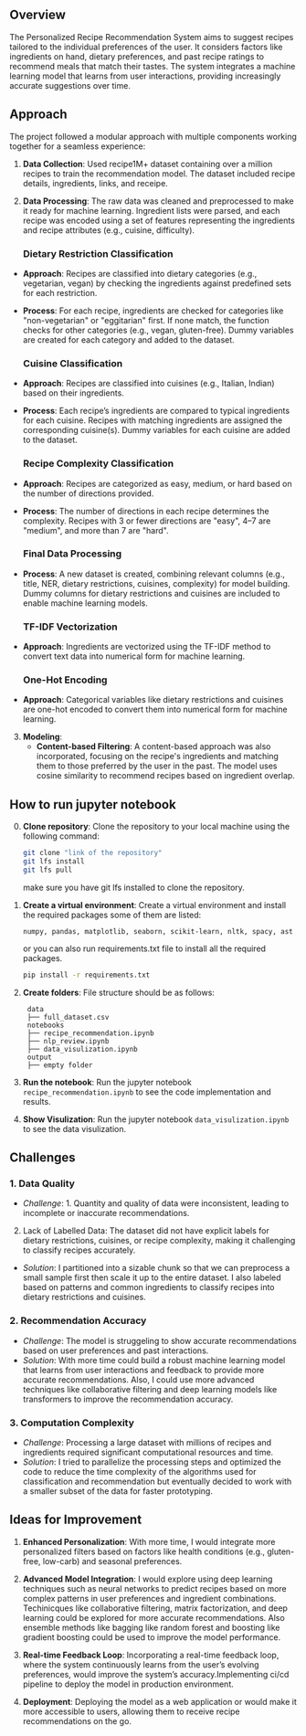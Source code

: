 ## Overview

The Personalized Recipe Recommendation System aims to suggest recipes tailored to the individual preferences of the user. It considers factors like ingredients on hand, dietary preferences, and past recipe ratings to recommend meals that match their tastes. The system integrates a machine learning model that learns from user interactions, providing increasingly accurate suggestions over time.

## Approach

The project followed a modular approach with multiple components working together for a seamless experience:

1. **Data Collection**: Used recipe1M+ dataset containing over a million recipes to train the recommendation model. The dataset included recipe details, ingredients, links, and receipe.
   
2. **Data Processing**: The raw data was cleaned and preprocessed to make it ready for machine learning. Ingredient lists were parsed, and each recipe was encoded using a set of features representing the ingredients and recipe attributes (e.g., cuisine, difficulty).

    ### Dietary Restriction Classification
- **Approach**: Recipes are classified into dietary categories (e.g., vegetarian, vegan) by checking the ingredients against predefined sets for each restriction.
- **Process**: For each recipe, ingredients are checked for categories like "non-vegetarian" or "eggitarian" first. If none match, the function checks for other categories (e.g., vegan, gluten-free). Dummy variables are created for each category and added to the dataset.

    ### Cuisine Classification
- **Approach**: Recipes are classified into cuisines (e.g., Italian, Indian) based on their ingredients.
- **Process**: Each recipe’s ingredients are compared to typical ingredients for each cuisine. Recipes with matching ingredients are assigned the corresponding cuisine(s). Dummy variables for each cuisine are added to the dataset.

    ### Recipe Complexity Classification
- **Approach**: Recipes are categorized as easy, medium, or hard based on the number of directions provided.
- **Process**: The number of directions in each recipe determines the complexity. Recipes with 3 or fewer directions are "easy", 4–7 are "medium", and more than 7 are "hard".

    ### Final Data Processing
- **Process**: A new dataset is created, combining relevant columns (e.g., title, NER, dietary restrictions, cuisines, complexity) for model building. Dummy columns for dietary restrictions and cuisines are included to enable machine learning models.

    ### TF-IDF Vectorization
- **Approach**: Ingredients are vectorized using the TF-IDF method to convert text data into numerical form for machine learning.

    ### One-Hot Encoding
- **Approach**: Categorical variables like dietary restrictions and cuisines are one-hot encoded to convert them into numerical form for machine learning.


3. **Modeling**: 
   - **Content-based Filtering**: A content-based approach was also incorporated, focusing on the recipe's ingredients and matching them to those preferred by the user in the past. The model uses cosine similarity to recommend recipes based on ingredient overlap. 



## How to run jupyter notebook
0. **Clone repository**: 
   Clone the repository to your local machine using the following command:
   ```bash
   git clone "link of the repository"
   git lfs install
   git lfs pull
   ```
   make sure you have git lfs installed to clone the repository.
   
1. **Create a virtual environment**: 
   Create a virtual environment and install the required packages some of them are listed:
   ```
   numpy, pandas, matplotlib, seaborn, scikit-learn, nltk, spacy, ast
   ```
   or you can also run requirements.txt file to install all the required packages.
   ```bash
   pip install -r requirements.txt
   ```

2. **Create folders**: 
   File structure should be as follows:
   ```
    data
    ├── full_dataset.csv
    notebooks
    ├── recipe_recommendation.ipynb
    ├── nlp_review.ipynb
    ├── data_visulization.ipynb
    output
    ├── empty folder
    ```
3. **Run the notebook**: 
   Run the jupyter notebook `recipe_recommendation.ipynb` to see the code implementation and results.

4. **Show Visulization**:
    Run the jupyter notebook `data_visulization.ipynb` to see the data visulization.

## Challenges

### 1. **Data Quality**
   - *Challenge*: 1. Quantity and quality of data were inconsistent, leading to incomplete or inaccurate recommendations. 
   2. Lack of Labelled Data: The dataset did not have explicit labels for dietary restrictions, cuisines, or recipe complexity, making it challenging to classify recipes accurately.
   - *Solution*: I partitioned into a sizable chunk so that we can preprocess a small sample first then scale it up to the entire dataset. I also labeled based on patterns and common ingredients to classify recipes into dietary restrictions and cuisines.

### 2. **Recommendation Accuracy**
   - *Challenge*: The model is struggeling to show accurate recommendations based on user preferences and past interactions.
   - *Solution*: With more time could build a robust machine learning model that learns from user interactions and feedback to provide more accurate recommendations. Also, I could use more advanced techniques like collaborative filtering and deep learning models like transformers to improve the recommendation accuracy.

### 3. **Computation Complexity**
   - *Challenge*: Processing a large dataset with millions of recipes and ingredients required significant computational resources and time.
   - *Solution*: I tried to parallelize the processing steps and optimized the code to reduce the time complexity of the algorithms used for classification and recommendation but eventually decided to work with a smaller subset of the data for faster prototyping.


## Ideas for Improvement

1. **Enhanced Personalization**: With more time, I would integrate more personalized filters based on factors like health conditions (e.g., gluten-free, low-carb) and seasonal preferences.

2. **Advanced Model Integration**: I would explore using deep learning techniques such as neural networks to predict recipes based on more complex patterns in user preferences and ingredient combinations.
Techinicques like collaborative filtering, matrix factorization, and deep learning could be explored for more accurate recommendations.
Also ensemble methods like bagging like random forest and boosting like gradient boosting could be used to improve the model performance.

3. **Real-time Feedback Loop**: Incorporating a real-time feedback loop, where the system continuously learns from the user’s evolving preferences, would improve the system’s accuracy.Implementing ci/cd pipeline to deploy the model in production environment.

4. **Deployment**: Deploying the model as a web application or would make it more accessible to users, allowing them to receive recipe recommendations on the go.









